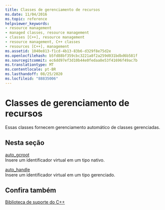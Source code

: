 ```yaml
---
title: Classes de gerenciamento de recursos
ms.date: 11/04/2016
ms.topic: reference
helpviewer_keywords:
- resource management
- managed classes, resource management
- classes [C++], resource management
- resource management, C++ classes
- resources [C++], management
ms.assetid: 1040e813-f1cd-4b13-83b6-d329f8e75d2e
ms.openlocfilehash: b5fd88bf359cbc3221a8f2a259d031bdbd6b581f
ms.sourcegitcommit: ec6dd97ef3d10b44e0fedaa8e53f41696f49ac7b
ms.translationtype: MT
ms.contentlocale: pt-BR
ms.lasthandoff: 08/25/2020
ms.locfileid: "88835006"
---
```

# <a name="resource-management-classes"></a>Classes de gerenciamento de recursos

Essas classes fornecem gerenciamento automático de classes gerenciadas.

## <a name="in-this-section"></a>Nesta seção

[auto_gcroot](../dotnet/auto-gcroot.md)\
Insere um identificador virtual em um tipo nativo.

[auto_handle](../dotnet/auto-handle.md)\
Insere um identificador virtual em um tipo gerenciado.

## <a name="see-also"></a>Confira também

[Biblioteca de suporte do C++](../dotnet/cpp-support-library.md)

